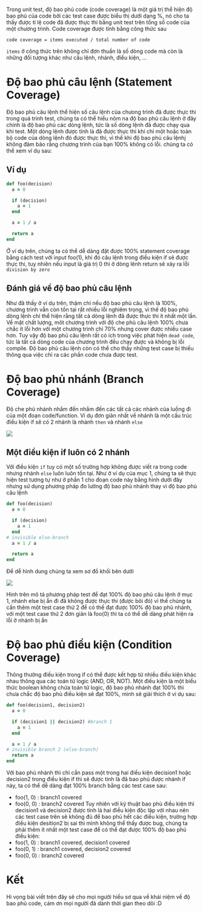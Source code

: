 Trong unit test, độ bao phủ code (code coverage) là một giá trị thể hiện độ bao phủ của code bởi các test case được biểu thị dưới dạng %, nó cho ta thấy được tỉ lệ code đã được thực thi bằng unit test trên tổng số code của một chương trình. Code coverage được tính bằng công thức sau
```
code coverage = items executed / total number of code
```

`items` ở công thức trên không chỉ đơn thuần là số dòng code mà còn là những đối tượng khác như câu lệnh, nhánh, điều kiện, ...

# Độ bao phủ câu lệnh (Statement Coverage)
Độ bao phủ câu lệnh thể hiện số câu lệnh của chưong trình đã được thực thi trong quá trình test, chúng ta có thể hiểu nôm na độ bao phủ câu lệnh ở đây chính là độ bao phủ các dòng lệnh, tức là số dòng lệnh đã được chạy qua khi test. Một dòng lệnh được tính là đã được thực thi khi chỉ một hoặc toàn bộ code của dòng lệnh đó được thực thi, vì thế khi độ bao phủ câu lệnhj không đảm bảo rằng chương trình của bạn 100% không có lỗi. chúng ta có thể xem ví dụ sau:

## Ví dụ
```ruby
def foo(decision)
  a = 0

  if (decision)
    a = 1
  end

  a = 1 / a

  return a
end
```
Ở ví dụ trên, chúng ta có thể dễ dàng đặt được 100% statement coverage bằng cách test với input foo(1), khi đó câu lệnh trong điều kiện if sẽ được thực thi, tuy nhiên nếu input là giá trị 0 thì ở dòng lênh return sẽ xảy ra lỗi `division by zero`

## Đánh giá về độ bao phủ câu lệnh
Như đã thấy ở ví dụ trên, thậm chí nếu độ bao phủ câu lệnh là 100%, chương trình vẫn còn tồn tại rất nhiều lỗi nghiêm trọng, vì thế độ bao phủ dòng lệnh chỉ thể hiện rằng tất cả dòng lệnh đã được thực thi ít nhất một lần. Về mặt chất lượng, môt chương trình với độ che phủ câu lệnh 100% chưa chắc ít lỗi hơn với một chương trình chỉ 70% nhưng cover được nhiều case hơn. Tuy vậy độ bao phủ câu lệnh rất có ích trong việc phát hiện `dead code`, tức là tất cả dòng code của chương trình đều chạy được và không bị lỗi compile. Độ bao phủ câu lệnh còn có thể cho thấy những test case bị thiếu thông qua việc chỉ ra các phần code chưa được test.

# Độ bao phủ nhánh (Branch Coverage)
Độ che phủ nhánh nhắm đến nhắm đến các tất cả các nhánh của luồng đi của một đoạn code/function. Ví dụ đơn giản nhất về nhánh là một cấu trúc điều kiện if sẽ có 2 nhánh là nhánh `then` và nhánh `else`

![](https://images.viblo.asia/270d8792-5cac-4331-9b6b-39e1fd0b917e.png)


## Một điều kiện if luôn có 2 nhánh
Với điều kiện `if` tuy có một số trường hợp không được viết ra trong code nhưng nhánh `else` luôn luôn tồn tại. Như ở ví dụ của mục 1, chúng ta sẽ thực hiện test tương tự như ở phần 1 cho đoạn code này bằng hình dưới đây nhưng sử dụng phương pháp đo lường độ bao phủ nhánh thay vì độ bao phủ câu lệnh

```ruby
def foo(decision)
  a = 0

  if (decision)
    a = 1
  end
# invisible else-branch
  a = 1 / a

  return a
end
```
Để dễ hình dung chúng ta xem sơ đồ khối bên dưới

![](https://images.viblo.asia/27b5a6e7-5dbd-4205-9821-ceca6e037886.png)


Hình trên mô tả phương pháp test để đạt 100% độ bao phủ câu lệnh ở mục 1, nhánh else bị ẩn đi đã không được thực thi (được bôi đỏ) vì thế chúng ta cần thêm một test case thứ 2 để có thể đạt được 100% độ bao phủ nhánh, với một test case thứ 2 đơn giản là foo(0) thì ta có thể dễ dàng phát hiện ra lỗi ở nhánh bị ẩn
# Độ bao phủ điều kiện (Condition Coverage)
Thông thường điều kiện trong if có thể được kết hợp từ nhiều điều kiện khác nhau thông qua các toán tử logic (AND, OR, NOT). Một điều kiện là một biểu thức boolean không chứa toán tử logic, độ bao phủ nhánh đạt 100% thì chưa chắc độ bao phủ điều kiện sẽ đạt 100%, mình sẽ giải thích ở ví dụ sau:

```ruby
def foo(decision1, decision2)
  a = 0

  if (decision1 || decision2) #branch 1
    a = 1
  end

  a = 1 / a
# invisible branch 2 (else-branch)
  return a
end
```

Với bao phủ nhánh thì chỉ cần pass một trong hai điều kiện decision1 hoặc decision2 trong điều kiện if thì sẽ được tính là đã bao phủ được nhánh if này, ta có thể dễ dàng đạt 100% branch bằng các test case sau:
- foo(1, 0) : branch1 covered
- foo(0, 0) : branch2 covered
Tuy nhiên với kỹ thuật bao phủ điều kiện thì decision1 và decision2 được tính là hai điều kiện độc lập với nhau nên các test case trên sẽ không đủ để bao phủ hết các điều kiện, trường hợp điều kiện desition2 bị sai thì mình không thể thấy được bug, chúng ta phải thêm ít nhất một test case để có thể đạt được 100% độ bao phủ điều kiện:
- foo(1, 0) : branch1 covered, decision1 covered
- foo(0, 1) : branch1 covered, decision2 covered
- foo(0, 0) : branch2 covered

# Kết
Hi vọng bài viết trên đây sẽ cho mọi người hiểu sơ qua về khái niệm về độ bao phủ code, cám ơn mọi người đã dành thời gian theo dõi :D